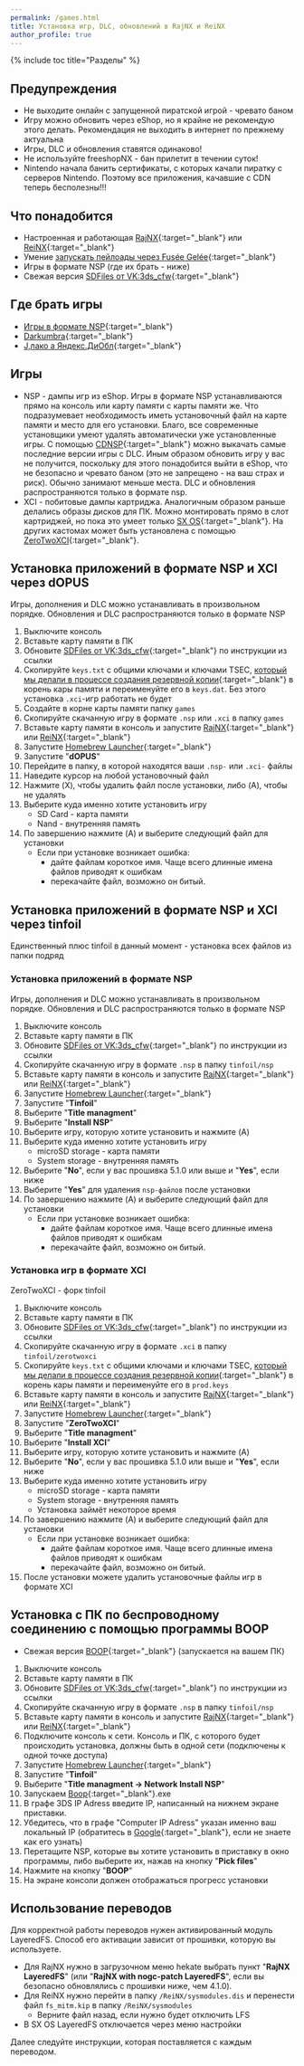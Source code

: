 ```yaml
---
permalink: /games.html
title: Установка игр, DLC, обновлений в RajNX и ReiNX
author_profile: true
---
```

{% include toc title="Разделы" %}

## Предупреждения

* Не выходите онлайн с запущенной пиратской игрой - чревато баном 
* Игру можно обновить через eShop, но я крайне не рекомендую этого делать. Рекомендация не выходить в интернет по прежнему актуальна
* Игры, DLC и обновления ставятся одинаково!
* Не используйте freeshopNX - бан прилетит в течении суток!
* Nintendo начала банить сертификаты, с которых качали пиратку с серверов Nintendo. Поэтому все приложения, качавшие с CDN теперь бесполезны!!!

## Что понадобится

* Настроенная и работающая [RajNX](rajnx){:target="_blank"} или [ReiNX](reinx){:target="_blank"}
* Умение [запускать пейлоады через Fusée Gelée](fusee-gelee){:target="_blank"}
* Игры в формате NSP (где их брать - ниже)
* Свежая версия [SDFiles от VK:3ds_cfw](https://github.com/rashevskyv/switch/releases/latest){:target="_blank"}
	
## Где брать игры

* [Игры в формате NSP](https://www.reddit.com/r/switchroms/comments/8xjo94/multihost_eshop_dlc_download_index/){:target="_blank"}
* [Darkumbra](https://darkumbra.net/forums/forum/195-switch-games/){:target="_blank"}
* [J,лако а Яндекс.ДиОбл](https://yadi.sk/d/TEtr00SMAgG56A){:target="_blank"}

## Игры 

* NSP - дампы игр из eShop. Игры в формате NSP устанавливаются прямо на консоль или карту памяти с карты памяти же. Что подразумевает необходимость иметь установочный файл на карте памяти и место для его установки. Благо, все современные установщики умеют удалять автоматически уже установленные игры.
С помощью [CDNSP](download-nsp){:target="_blank"} можно выкачать самые последние версии игры с DLC. Иным образом обновить игру у вас не получится, поскольку для этого понадобится выйти в eShop, что не безопасно и чревато баном (это не запрещено - на ваш страх и риск). Обычно занимают меньше места. DLC и обновления распространяются только в формате nsp.
* XCI - побитовые дампы картриджа. Аналогичным образом раньше делались образы дисков для ПК. Можно монтировать прямо в слот картриджей, но пока это умеет только [SX OS](sxos){:target="_blank"}. На других кастомах может быть установлена с помощью [ZeroTwoXCI](https://vk.com/@3ds_cfw-ustanovka-xci-bez-neobhodimosti-predvaritelnoi-konvertacii-v){:target="_blank"}. 

## Установка приложений в формате NSP и XCI через dOPUS

Игры, дополнения и DLC можно устанавливать в произвольном порядке. Обновления и DLC распространяются только в формате NSP

1. Выключите консоль
1. Вставьте карту памяти в ПК
1. Обновите [SDFiles от VK:3ds_cfw](https://github.com/rashevskyv/switch/releases/latest){:target="_blank"} по инструкции из ссылки
1. Скопируйте `keys.txt` с общими ключами и ключами TSEC, [который мы делали в процессе создания резервной копии](backup-nand#дампим-tsec-и-общие-ключи-консоли){:target="_blank"} в корень кары памяти и переименуйте его в `keys.dat`. Без этого установка `.xci`-игр работать не будет
1. Создайте в корне карты памяти папку `games`
1. Скопируйте скачанную игру в формате `.nsp` или `.xci` в папку `games` 
1. Вставьте карту памяти в консоль и запустите [RajNX](rajnx){:target="_blank"} или [ReiNX](reinx){:target="_blank"}
1. Запустите [Homebrew Launcher](launch-hbl){:target="_blank"}
1. Запустите "**dOPUS**"
1. Перейдите в папку, в которой находятся ваши `.nsp-` или `.xci-` файлы
1. Наведите курсор на любой установочный файл
1. Нажмите (X), чтобы удалить файл после установки, либо (A), чтобы не удалять
1. Выберите куда именно хотите установить игру
	* SD Card - карта памяти 
	* Nand - внутренняя память
1. По завершению нажмите (A) и выберите следующий файл для установки
	* Если при установке возникает ошибка:
		* дайте файлам короткое имя. Чаще всего длинные имена файлов приводят к ошибкам
		* перекачайте файл, возможно он битый. 
		
## Установка приложений в формате NSP и XCI через tinfoil

Единственный плюс tinfoil в данный момент - установка всех файлов из папки подряд
		
### Установка приложений в формате NSP 

Игры, дополнения и DLC можно устанавливать в произвольном порядке. Обновления и DLC распространяются только в формате NSP

1. Выключите консоль
1. Вставьте карту памяти в ПК
1. Обновите [SDFiles от VK:3ds_cfw](https://github.com/rashevskyv/switch/releases/latest){:target="_blank"} по инструкции из ссылки
1. Скопируйте скачанную игру в формате `.nsp` в папку `tinfoil/nsp` 
1. Вставьте карту памяти в консоль и запустите [RajNX](rajnx){:target="_blank"} или [ReiNX](reinx){:target="_blank"}
1. Запустите [Homebrew Launcher](launch-hbl){:target="_blank"}
1. Запустите "**Tinfoil**"
1. Выберите "**Title managment**"
1. Выберите "**Install NSP**"
1. Выберите игру, которую хотите установить и нажмите (A)
1. Выберите куда именно хотите установить игру
	* microSD storage - карта памяти 
	* System storage - внутренняя память
1. Выберите "**No**", если у вас прошивка 5.1.0 или выше и "**Yes**", если ниже
1. Выберите "**Yes**" для удаления `nsp-файлов` после установки
1. По завершению нажмите (A) и выберите следующий файл для установки
	* Если при установке возникает ошибка:
		* дайте файлам короткое имя. Чаще всего длинные имена файлов приводят к ошибкам
		* перекачайте файл, возможно он битый. 
		
### Установка игр в формате XCI 

ZeroTwoXCI - форк tinfoil

1. Выключите консоль
1. Вставьте карту памяти в ПК
1. Обновите [SDFiles от VK:3ds_cfw](https://github.com/rashevskyv/switch/releases/latest){:target="_blank"} по инструкции из ссылки
1. Скопируйте скачанную игру в формате `.xci` в папку `tinfoil/zerotwoxci` 
1. Скопируйте `keys.txt` с общими ключами и ключами TSEC, [который мы делали в процессе создания резервной копии](backup-nand#дампим-tsec-и-общие-ключи-консоли){:target="_blank"} в корень кары памяти и переименуйте его в `prod.keys`
1. Вставьте карту памяти в консоль и запустите [RajNX](rajnx){:target="_blank"} или [ReiNX](reinx){:target="_blank"}
1. Запустите [Homebrew Launcher](launch-hbl){:target="_blank"}
1. Запустите "**ZeroTwoXCI**"
1. Выберите "**Title managment**"
1. Выберите "**Install XCI**"
1. Выберите игру, которую хотите установить и нажмите (A)
1. Выберите "**No**", если у вас прошивка 5.1.0 или выше и "**Yes**", если ниже
1. Выберите куда именно хотите установить игру
	* microSD storage - карта памяти 
	* System storage - внутренняя память
	* Установка займёт некоторое время
1. По завершению нажмите (A) и выберите следующий файл для установки
	* Если при установке возникает ошибка:
		* дайте файлам короткое имя. Чаще всего длинные имена файлов приводят к ошибкам
		* перекачайте файл, возможно он битый. 
1. После установки можете удалить установочные файлы игр в формате XCI	

## Установка с ПК по беспроводному соединению с помощью программы BOOP

* Свежая версия [BOOP](https://github.com/miltoncandelero/Boop/releases/latest){:target="_blank"} (запускается на вашем ПК)

1. Выключите консоль
1. Вставьте карту памяти в ПК
1. Обновите [SDFiles от VK:3ds_cfw](https://github.com/rashevskyv/switch/releases/latest){:target="_blank"} по инструкции из ссылки
1. Скопируйте скачанную игру в формате `.nsp` в папку `tinfoil/nsp` 
1. Вставьте карту памяти в консоль и запустите [RajNX](rajnx){:target="_blank"} или [ReiNX](reinx){:target="_blank"}
1. Подключите консоль к сети. Консоль и ПК, с которого будет происходить установка, должны быть в одной сети (подключены к одной точке доступа)
1. Запустите [Homebrew Launcher](launch-hbl){:target="_blank"}
1. Запустите "**Tinfoil**"
1. Выберите "**Title managment -> Network Install NSP**"
1. Запускаем [Boop](https://github.com/miltoncandelero/Boop/releases/latest){:target="_blank"}.exe
1. В графе 3DS IP Adress введите IP, написанный на нижнем экране приставки. 
1. Убедитесь, что в графе "Computer IP Adress" указан именно ваш локальный IP (обратитесь в [Google](http://bfy.tw/D0PN){:target="_blank"}, если не знаете как его узнать)
1. Перетащите NSP, которые вы хотите установить в приставку в окно программы, либо выберите их, нажав на кнопку "**Pick files**"
1. Нажмите на кнопку "**BOOP**"
1. На экране консоли должен отображаться прогресс установки
	
## Использование переводов 

Для корректной работы переводов нужен активированный модуль LayeredFS. Способ его активации зависит от прошивки, которую вы используете. 
* Для RajNX нужно в загрузочном меню hekate выбрать пункт "**RajNX LayeredFS**" (или "**RajNX with nogc-patch LayeredFS**", если вы безопасно обновлялись с прошивки ниже, чем 4.1.0). 
* Для ReiNX нужно перейти в папку `/ReiNX/sysmodules.dis` и перенести файл `fs_mitm.kip` в папку `/ReiNX/sysmodules`
	* Верните файл назад, если нужно будет отключить LFS
* В SX OS LayeredFS отключается через меню настройки

Далее следуйте инструкции, которая поставляется с каждым переводом.
